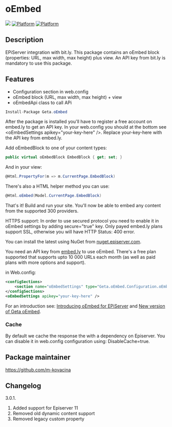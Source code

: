 # oEmbed

![](http://tc.geta.no/app/rest/builds/buildType:(id:TeamFrederik_OEmbed_OEmbedBuildAndPublishNuGetPackage)/statusIcon)
[![Platform](https://img.shields.io/badge/Platform-.NET%204.6.1-blue.svg?style=flat)](https://msdn.microsoft.com/en-us/library/w0x726c2%28v=vs.110%29.aspx)
[![Platform](https://img.shields.io/badge/Episerver-%2011-orange.svg?style=flat)](http://world.episerver.com/cms/) 

## Description
EPiServer integration with bit.ly. This package contains an oEmbed block (properties: URL, max width, max height) plus view. An API key from bit.ly is mandatory to use this package.

## Features
* Configuration section in web.config
* oEmbed block (URL, max width, max height) + view
* oEmbedApi class to call APi

```csharp
Install-Package Geta.oEmbed
```

After the package is installed you'll have to register a free account on embed.ly to get an API key. In your web.config you should at the bottom see &lt;oEmbedSettings apikey="your-key-here" /&gt;. Replace your-key-here with the API key from embed.ly.

Add oEmbedBlock to one of your content types:

```csharp
public virtual oEmbedBlock EmbedBlock { get; set; }
```

And in your view:

```csharp
@Html.PropertyFor(m => m.CurrentPage.EmbedBlock)
```

There's also a HTML helper method you can use:

```csharp
@Html.oEmbed(Model.CurrentPage.EmbedBlock)
```

That's it! Build and run your site. You'll now be able to embed any content from the supported 300 providers.


HTTPS support:
In order to use secured protocol you need to enable it in oEmbed settings by adding secure="true" key. Only payed embed.ly plans support SSL, otherwise you will have HTTP Status: 400 error.

You can install the latest using NuGet from [nuget.episerver.com](http://nuget.episerver.com).

You need an API key from [embed.ly](http://embed.ly) to use oEmbed. There's a free plan supported that supports upto 10 000 URLs each month (as well as paid plans with more options and support).

in Web.config:
```xml
<configSections>
    <section name="oEmbedSettings" type="Geta.oEmbed.Configuration.oEmbedSettings, Geta.oEmbed"/>
</configSections>
<oEmbedSettings apikey="your-key-here" />
```

For an introduction see: [Introducing oEmbed for EPiServer](http://www.frederikvig.com/2010/09/introducing-oembed-for-episerver/) and [New version of Geta oEmbed](http://geta.no/blogg/new-version-of-geta-oembed/).

### Cache

By default we cache the response the with a dependency on Episerver. You can disable it in web.config configuration using: DisableCache=true.

## Package maintainer
https://github.com/m-kovacina

## Changelog

3.0.1.
  1. Added support for Episerver 11
  2. Removed old dynamic content support
  3. Removed legacy custom property
